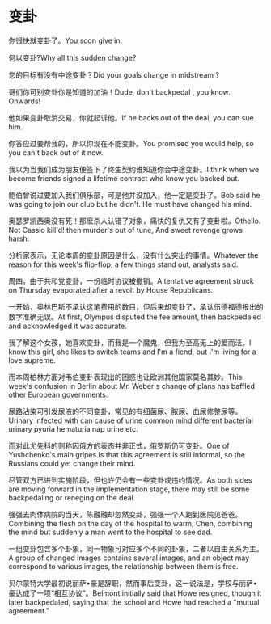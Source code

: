# 变卦

<p><span class="chinese">你很快就变卦了。</span><span class="english">You soon give in.</span></p>

<p><span class="chinese">何以变卦?</span><span class="english">Why all this sudden change?</span></p>

<p><span class="chinese">您的目标有没有中途变卦？</span><span class="english">Did your goals change in midstream ?</span></p>

<p><span class="chinese">哥们你可别变卦你是知道的加油！</span><span class="english">Dude, don't backpedal , you know. Onwards!</span></p>

<p><span class="chinese">他如果变卦取消交易，你就起诉他。</span><span class="english">If he backs out of the deal, you can sue him.</span></p>

<p><span class="chinese">你答应过要帮我的，所以你现在不能变卦。</span><span class="english">You promised you would help, so you can't back out of it now.</span></p>

<p><span class="chinese">我以为当我们成为朋友便签下了终生契约谁知道你会中途变卦。</span><span class="english">I think when we become friends signed a lifetime contract who know you backed out.</span></p>

<p><span class="chinese">鲍伯曾说过要加入我们俱乐部，可是他并没加入，他一定是变卦了。</span><span class="english">Bob said he was going to join our club but he didn't. He must have changed his mind.</span></p>

<p><span class="chinese">奥瑟罗凯西奥没有死！那麽杀人认错了对象，痛快的复仇又有了变卦啦。</span><span class="english">Othello. Not Cassio kill'd! then murder's out of tune, And sweet revenge grows harsh.</span></p>

<p><span class="chinese">分析家表示，无论本周的变卦原因是什么，没有什么突出的事情。</span><span class="english">Whatever the reason for this week's flip-flop, a few things stand out, analysts said.</span></p>

<p><span class="chinese">周四，由于共和党变卦，一份临时协议被撤销。</span><span class="english">A tentative agreement struck on Thursday evaporated after a revolt by House Republicans.</span></p>

<p><span class="chinese">一开始，奥林巴斯不承认这笔费用的数目，但后来却变卦了，承认伍德福德报出的数字准确无误。</span><span class="english">At first, Olympus disputed the fee amount, then backpedaled and acknowledged it was accurate.</span></p>

<p><span class="chinese">我了解这个女孩，她喜欢变卦，而我是一个魔鬼，但我为至高无上的爱而活。</span><span class="english">I know this girl, she likes to switch teams and I'm a fiend, but I'm living for a love supreme.</span></p>

<p><span class="chinese">而本周柏林方面对韦伯变卦表现出的困惑也让欧洲其他国家莫名其妙。</span><span class="english">This week's confusion in Berlin about Mr. Weber's change of plans has baffled other European governments.</span></p>

<p><span class="chinese">尿路沾染可引发尿液的不同变卦，常见的有细菌尿、脓尿、血尿修整尿等。</span><span class="english">Urinary infected with can cause of urine common mind different bacterial urinary pyuria hematuria nap urine etc.</span></p>

<p><span class="chinese">而对此尤先科的则称因俄方的表态并非正式，俄罗斯仍可变卦。</span><span class="english">One of Yushchenko's main gripes is that this agreement is still informal, so the Russians could yet change their mind.</span></p>

<p><span class="chinese">尽管双方已进到实施阶段，但也许仍会有一些变卦或违约情况。</span><span class="english">As both sides are moving forward in the implementation stage, there may still be some backpedaling or reneging on the deal.</span></p>

<p><span class="chinese">强强去肉体病院的当天，陈融融却忽然变卦，强强一个人跑到医院见爸爸。</span><span class="english">Combining the flesh on the day of the hospital to warm, Chen, combining the mind but suddenly a man went to the hospital to see dad.</span></p>

<p><span class="chinese">一组变卦包含多个卦象，同一物象可对应多个不同的卦象，二者以自由关系为主。</span><span class="english">A group of changed images contains several images, and an object may correspond to various images, the relationship between them is free.</span></p>

<p><span class="chinese">贝尔蒙特大学最初说丽萨•豪是辞职，然而事后变卦，这一说法是，学校与丽萨•豪达成了一项“相互协议”。</span><span class="english">Belmont initially said that Howe resigned, though it later backpedaled, saying that the school and Howe had reached a "mutual agreement."</span></p>

